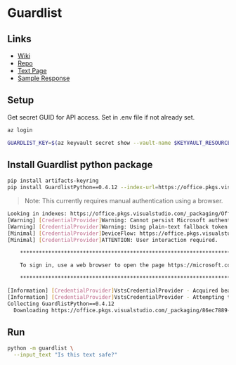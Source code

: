 # Guardlist

## Links

- [Wiki](https://microsoft.sharepoint-df.com/teams/UniversalGuardListWiki)
- [Repo](https://office.visualstudio.com/OC/_git/Guardlist?path=/README.md&_a=preview)
- [Text Page](https://hedwigtestserver.blob.core.windows.net/master/guardlistTestPage.html)
- [Sample Response](https://office.visualstudio.com/OC/_git/Guardlist?path=/README.md&_a=preview&anchor=metadata-usage)

## Setup

Get secret GUID for API access. Set in .env file if not already set.

```bash
az login

GUARDLIST_KEY=$(az keyvault secret show --vault-name $KEYVAULT_RESOURCE_NAME -n $GUARDLIST_SECRET_NAME --query "value" -o tsv)
```

## Install Guardlist python package

```bash
pip install artifacts-keyring
pip install GuardlistPython==0.4.12 --index-url=https://office.pkgs.visualstudio.com/_packaging/Office/pypi/simple/
```

> Note: This currently requires manual authentication using a browser.

```bash
Looking in indexes: https://office.pkgs.visualstudio.com/_packaging/Office/pypi/simple/
[Warning] [CredentialProvider]Warning: Cannot persist Microsoft authentication token cache securely!
[Warning] [CredentialProvider]Warning: Using plain-text fallback token cache
[Minimal] [CredentialProvider]DeviceFlow: https://office.pkgs.visualstudio.com/_packaging/Office/pypi/simple/
[Minimal] [CredentialProvider]ATTENTION: User interaction required.

    **********************************************************************

    To sign in, use a web browser to open the page https://microsoft.com/devicelogin and enter the code APTJ8RU67 to authenticate.

    **********************************************************************

[Information] [CredentialProvider]VstsCredentialProvider - Acquired bearer token using 'MSAL Device Code'
[Information] [CredentialProvider]VstsCredentialProvider - Attempting to exchange the bearer token for an Azure DevOps session token.
Collecting GuardlistPython==0.4.12
  Downloading https://office.pkgs.visualstudio.com/_packaging/86ec7889-a365-4cd1-90df-6e18cc2ea59f/pypi/download/guardlistpython/0.4.12/GuardlistPython-0.4.12-py3-none-any.whl (39.6 MB)
```

## Run

```bash
python -m guardlist \
  --input_text "Is this text safe?"
```
